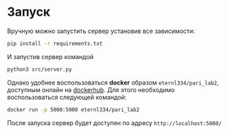 # Запуск
Вручную можно запустить сервер установив все зависимости:
```bash
pip install -r requirements.txt
```
И запустив сервер командой
```bash
python3 src/server.py
```

Однако удобнее воспользоваться **docker** образом `eternl334/pari_lab2`, доступным онлайн на [dockerhub](https://hub.docker.com/repository/docker/eternl334/pari_lab2/general). Для этого необходимо воспользоваться следующей командой:

```bash
docker run -p 5000:5000 eternl334/pari_lab2
```

После запуска сервер будет доступен по адресу `http://localhost:5000/`
